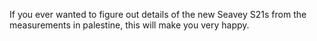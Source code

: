 If you ever wanted to figure out details of the new Seavey S21s from the measurements in palestine, this will make you very happy.